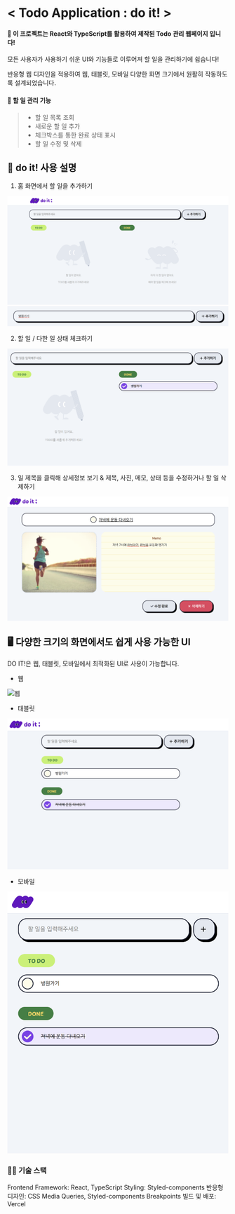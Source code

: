 # < Todo Application : do it! >

#### 📆 이 프로젝트는 React와 TypeScript를 활용하여 제작된 Todo 관리 웹페이지 입니다! 

모든 사용자가 사용하기 쉬운 UI와 기능들로 이루어져 할 일을 관리하기에 쉽습니다!

반응형 웹 디자인을 적용하여 웹, 태블릿, 모바일 다양한 화면 크기에서 원활히 작동하도록 설계되었습니다. 


#### 🔧 할 일 관리 기능
>* 할 일 목록 조회
>* 새로운 할 일 추가
>* 체크박스를 통한 완료 상태 표시
>* 할 일 수정 및 삭제

## 🧩 do it! 사용 설명
1. 홈 화면에서 할 일을 추가하기

![메인화면](https://github.com/CHAEEUNPAKR/doit/blob/main/%EB%A9%94%EC%9D%B8%ED%99%94%EB%A9%B4.png)
![할일추가](https://github.com/CHAEEUNPAKR/doit/blob/main/%ED%95%A0%20%EC%9D%BC%20%EC%B6%94%EA%B0%80.png)

2. 할 일 / 다한 일 상태 체크하기

![상태체크](https://github.com/CHAEEUNPAKR/doit/blob/main/%ED%95%A0%20%EC%9D%BC%20%EC%83%81%ED%83%9C%20%EB%B3%80%EA%B2%BD.png)

3. 일 제목을 클릭해 상세정보 보기 & 제목, 사진, 메모, 상태 등을 수정하거나 할 일 삭제하기

![상세정보](https://github.com/CHAEEUNPAKR/doit/blob/main/%EC%83%81%EC%84%B8%EB%B3%B4%EA%B8%B0%20%EB%B0%8F%20%EC%88%98%EC%A0%95.png)


## 🖥️ 다양한 크기의 화면에서도 쉽게 사용 가능한 UI
DO IT!은 웹, 태블릿, 모바일에서 최적화된 UI로 사용이 가능합니다.


* 웹
  
![웹](https://github.com/CHAEEUNPAKR/doit/blob/main/%EC%9B%B9.png)

* 태블릿
  
![태블릿](https://github.com/CHAEEUNPAKR/doit/blob/main/%ED%83%9C%EB%B8%94%EB%A6%BF.png)

* 모바일
  
![모바일](https://github.com/CHAEEUNPAKR/doit/blob/main/%EB%AA%A8%EB%B0%94%EC%9D%BC.png)

### 👩‍💻 기술 스택
Frontend Framework: React, TypeScript
Styling: Styled-components
반응형 디자인: CSS Media Queries, Styled-components Breakpoints
빌드 및 배포: Vercel
